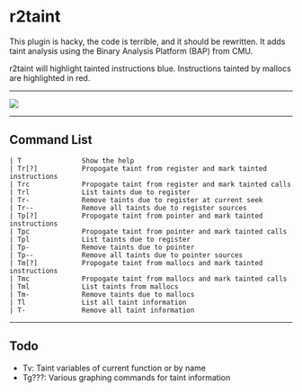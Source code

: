 # r2taint

This plugin is hacky, the code is terrible, and it should be rewritten. It adds taint analysis using the Binary Analysis Platform (BAP) from CMU.

r2taint will highlight tainted instructions blue. Instructions tainted by mallocs are highlighted in red. 

---

![](example.gif)

---

## Command List
```
| T               Show the help
| Tr[?]           Propogate taint from register and mark tainted instructions
| Trc             Propogate taint from register and mark tainted calls
| Trl             List taints due to register
| Tr-             Remove taints due to register at current seek
| Tr--            Remove all taints due to register sources
| Tp[?]           Propogate taint from pointer and mark tainted instructions
| Tpc             Propogate taint from pointer and mark tainted calls
| Tpl             List taints due to register
| Tp-             Remove taints due to pointer
| Tp--            Remove all taints due to pointer sources
| Tm[?]           Propogate taint from mallocs and mark tainted instructions
| Tmc             Propogate taint from mallocs and mark tainted calls
| Tml             List taints from mallocs
| Tm-             Remove taints due to mallocs
| Tl              List all taint information
| T-              Remove all taint information
```

---

## Todo
 - Tv: Taint variables of current function or by name
 - Tg???: Various graphing commands for taint information
